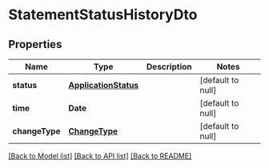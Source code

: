 # StatementStatusHistoryDto
## Properties

| Name | Type | Description | Notes |
|------------ | ------------- | ------------- | -------------|
| **status** | [**ApplicationStatus**](ApplicationStatus.md) |  | [default to null] |
| **time** | **Date** |  | [default to null] |
| **changeType** | [**ChangeType**](ChangeType.md) |  | [default to null] |

[[Back to Model list]](../README.md#documentation-for-models) [[Back to API list]](../README.md#documentation-for-api-endpoints) [[Back to README]](../README.md)

